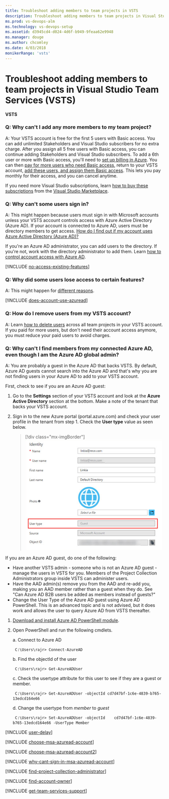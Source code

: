 ```yaml
---
title: Troubleshoot adding members to team projects in VSTS
description: Troubleshoot adding members to team projects in Visual Studio Team Services (VSTS)
ms.prod: vs-devops-alm
ms.technology: vs-devops-setup
ms.assetid: d3945cd4-d024-4d6f-b949-9feaa62e9948
ms.manager: douge
ms.author: chcomley
ms.date: 4/03/2018
monikerRange: 'vsts'
---
```



#	Troubleshoot adding members to team projects in Visual Studio Team Services (VSTS)

**VSTS**



<a name="cant-add-users"></a>

### Q:	Why can't I add any more members to my team project?

A:	Your VSTS account is free for the first 5 users with Basic access. 
You can add unlimited Stakeholders and Visual Studio subscribers for no extra charge. 
After you assign all 5 free users with Basic access, 
you can continue adding Stakeholders and Visual Studio subscribers. 
To add a 6th user or more with Basic access, 
you'll need to [set up billing in Azure](../billing/set-up-billing-for-your-account-vs.md). 
You can then [pay for more users who need Basic access](../billing/buy-basic-access-add-users.md), 
return to your VSTS account, 
[add these users, and assign them Basic access](add-account-users-assign-access-levels.md). 
This lets you pay monthly for their access, and you can cancel anytime.

If you need more Visual Studio subscriptions, 
learn [how to buy these subscriptions](../billing/vs-subscriptions/buy-vs-subscriptions.md) 
from the [Visual Studio Marketplace](https://marketplace.visualstudio.com/subscriptions).

<a name="WhyCantSignIn"></a>

### Q:	Why can't some users sign in?

A:	This might happen because users must 
sign in with Microsoft accounts 
unless your VSTS account 
controls access with Azure Active Directory (Azure AD). 
If your account is connected to Azure AD, 
users must be directory members to get access. 
[How do I find out if my account uses Azure Active Directory (Azure AD)?](#ConnectedDirectory) 

If you're an Azure AD administrator, 
you can add users to the directory. If you're not, 
work with the directory administrator to add them. 
Learn [how to control account access with Azure AD](access-with-azure-ad.md).

<a name="feature-access"></a>

[!INCLUDE [no-access-existing-features](../_shared/qa-no-access-existing-features.md)]

### Q:	 Why did some users lose access to certain features?

A:	This might happen for [different reasons](faq-add-delete-users.md#stopped-features).  

<a name="ConnectedDirectory"></a>

[!INCLUDE [does-account-use-azuread](../_shared/qa-does-account-use-azuread.md)]

<a name="RemovePeople"></a>

### Q:	How do I remove users from my VSTS account?

A:	Learn [how to delete users](delete-account-users.md) 
across all team projects in your VSTS account. 
If you paid for more users, but don't need their account access
anymore, you must reduce your paid users to avoid charges.

### Q: Why can't I find members from my connected Azure AD, even though I am the Azure AD global admin?

A: You are probably a guest in the Azure AD that backs VSTS. By default, Azure AD guests cannot search into the Azure AD and that's why you are not finding users in your Azure AD to add to your VSTS account.

First, check to see if you are an Azure AD guest:

1. Go to the **Settings** section of your VSTS account and look at the **Azure Active Directory** section at the bottom. Make a note of the tenant that backs your VSTS account.
2. Sign in to the new Azure portal (portal.azure.com) and check your user profile in the tenant from step 1. Check the **User type** value as seen below.

   > [!div class="mx-imgBorder"] 
![Check user type in Azure portal](_img/faq/check-user-type-in-Azure-portal.png)

If you are an Azure AD guest, do one of the following:

* Have another VSTS admin - someone who is not an Azure AD guest - manage the users in VSTS for you. Members of the Project Collection Administrators group inside VSTS can administer users.
* Have the AAD admin(s) remove you from the AAD and re-add you, making you an AAD member rather than a guest when they do. See "Can Azure AD B2B users be added as members instead of guests?"
* Change the User Type of the Azure AD guest using Azure AD PowerShell. This is an advanced topic and is not advised, but it does work and allows the user to query Azure AD from VSTS thereafter. 
1. [Download and install Azure AD PowerShell module](https://docs.microsoft.com/en-us/powershell/module/azuread/?view=azureadps-2.0).
2. Open PowerShell and run the following cmdlets.

    a. Connect to Azure AD

        C:\Users\rajr> Connect-AzureAD

    b. Find the objectId of the user
    
        C:\Users\rajr> Get-AzureADUser

    c. Check the usertype attribute for this user to see if they are a guest or member.
    
        C:\Users\rajr> Get-AzureADUser -objectId cd7d47bf-1c6e-4839-b765-13edcd164e66

    d. Change the usertype from *member* to *guest*

        C:\Users\rajr> Set-AzureADUser -objectId    cd7d47bf-1c6e-4839-b765-13edcd164e66 -UserType Member


<a name="users-delay"></a>

[!INCLUDE [user-delay](../_shared/qa-user-delay.md)]

<a name="ChooseOrgAcctMSAcct"></a>

[!INCLUDE [choose-msa-azuread-account](../_shared/qa-choose-msa-azuread-account.md)]

[!INCLUDE [choose-msa-azuread-account2](../_shared/qa-choose-msa-azuread-account2.md)]

[!INCLUDE [why-cant-sign-in-msa-azuread-account](../_shared/qa-why-cant-sign-in-msa-azuread-account.md)]

<a name="find-pca-owner"></a>

[!INCLUDE [find-project-collection-administrator](../_shared/qa-find-project-collection-administrator.md)]

[!INCLUDE [find-account-owner](../_shared/qa-find-account-owner.md)]

<a name="get-support"></a>

[!INCLUDE [get-team-services-support](../_shared/qa-get-vsts-support.md)]
